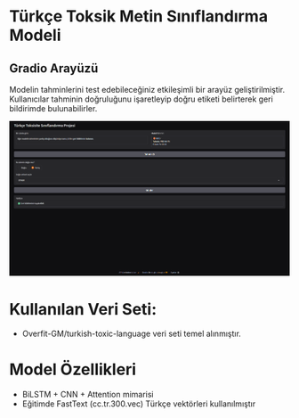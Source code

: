 # Türkçe Toksik Metin Sınıflandırma Modeli


## Gradio Arayüzü

Modelin tahminlerini test edebileceğiniz etkileşimli bir arayüz geliştirilmiştir.  
Kullanıcılar tahminin doğruluğunu işaretleyip doğru etiketi belirterek geri bildirimde bulunabilirler.

![Gradio Arayüzü](gradio_arayuz.gif)



# Kullanılan Veri Seti:
- Overfit-GM/turkish-toxic-language veri seti temel alınmıştır.

# Model Özellikleri
- BiLSTM + CNN + Attention mimarisi
- Eğitimde FastText (cc.tr.300.vec) Türkçe vektörleri kullanılmıştır
